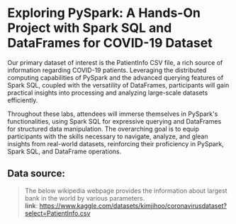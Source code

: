 # Exploring PySpark: A Hands-On Project with Spark SQL and DataFrames for COVID-19 Dataset

Our primary dataset of interest is the PatientInfo CSV file, a rich source of information regarding COVID-19 patients. Leveraging the distributed computing capabilities of PySpark and the advanced querying features of Spark SQL, coupled with the versatility of DataFrames, participants will gain practical insights into processing and analyzing large-scale datasets efficiently.

Throughout these labs, attendees will immerse themselves in PySpark's functionalities, using Spark SQL for expressive querying and DataFrames for structured data manipulation. The overarching goal is to equip participants with the skills necessary to navigate, analyze, and glean insights from real-world datasets, reinforcing their proficiency in PySpark, Spark SQL, and DataFrame operations.


## Data source:
>The below wikipedia webpage provides the information about largest bank in the world by various parameters. <br>
>**link**: https://www.kaggle.com/datasets/kimjihoo/coronavirusdataset?select=PatientInfo.csv

